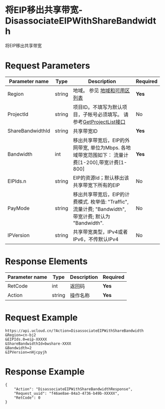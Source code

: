 # 将EIP移出共享带宽-DisassociateEIPWithShareBandwidth

将EIP移出共享带宽

# Request Parameters
|Parameter name|Type|Description|Required|
|---|---|---|---|
|Region|string|地域。 参见 [地域和可用区列表](../summary/regionlist.html)|**Yes**|
|ProjectId|string|项目ID。不填写为默认项目，子帐号必须填写。 请参考[GetProjectList接口](../summary/get_project_list.html)|No|
|ShareBandwidthId|string|共享带宽ID|**Yes**|
|Bandwidth|int|移出共享带宽后，EIP的外网带宽, 单位为Mbps. 各地域带宽范围如下：  流量计费[1-200],带宽计费[1-800]|**Yes**|
|EIPIds.n|string|EIP的资源Id；默认移出该共享带宽下所有的EIP|No|
|PayMode|string|移出共享带宽后，EIP的计费模式. 枚举值: "Traffic", 流量计费; "Bandwidth", 带宽计费;  默认为 "Bandwidth".|No|
|IPVersion|string|共享带宽类型，IPv4或者IPv6，不传默认IPv4|No|

# Response Elements
|Parameter name|Type|Description|Required|
|---|---|---|---|
|RetCode|int|返回码|**Yes**|
|Action|string|操作名称|**Yes**|

# Request Example
```
https://api.ucloud.cn/?Action=DisassociateEIPWithShareBandwidth
&Region=cn-bj2
&EIPIds.0=eip-XXXXX
&ShareBandwidthId=bwshare-XXXX
&Bandwidth=2
&IPVersion=nHjcpyjh
```

# Response Example
```
{
    "Action": "DisassociateEIPWithShareBandwidthResponse", 
    "Request_uuid": "f46ae8ae-84a3-4736-b49b-XXXXX", 
    "RetCode": 0
}
```

